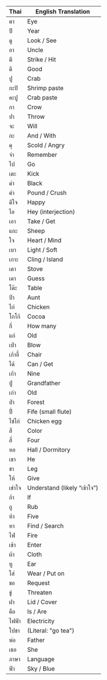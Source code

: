 | **Thai**  | **English Translation**           |
|-----------|-----------------------------------|
| ตา        | Eye                               |
| ปี        | Year                              |
| ดู        | Look / See                        |
| อา        | Uncle                             |
| ตี        | Strike / Hit                      |
| ดี        | Good                              |
| ปู        | Crab                              |
| กะปิ      | Shrimp paste                      |
| คะปู      | Crab paste                        |
| กา        | Crow                              |
| ปา        | Throw                             |
| จะ        | Will                              |
| กะ        | And / With                        |
| ดุ        | Scold / Angry                     |
| จำ        | Remember                          |
| ไป        | Go                                |
| เตะ       | Kick                              |
| ดำ        | Black                             |
| ตำ        | Pound / Crush                     |
| ดีใจ      | Happy                             |
| ไอ        | Hey (interjection)                |
| เอา       | Take / Get                        |
| แกะ       | Sheep                             |
| ใจ        | Heart / Mind                      |
| เบา       | Light / Soft                      |
| เกาะ      | Cling / Island                    |
| เตา       | Stove                             |
| เดา       | Guess                             |
| โต๊ะ      | Table                             |
| ป้า       | Aunt                              |
| ไก่       | Chicken                           |
| โกโก้     | Cocoa                             |
| กี่       | How many                          |
| แก่       | Old                               |
| เป่า      | Blow                              |
| เก้าอี้   | Chair                             |
| ได้       | Can / Get                         |
| เก้า      | Nine                              |
| ปู่       | Grandfather                       |
| เก่า      | Old                               |
| ป่า       | Forest                            |
| ปี่       | Fife (small flute)                |
| ไข่ไก่    | Chicken egg                       |
| สี       | Color                             |
| สี่       | Four                              |
| หอ       | Hall / Dormitory                  |
| เขา      | He                                |
| ขา       | Leg                               |
| ให้       | Give                              |
| เข่าใจ    | Understand (likely “เข้าใจ”)         |
| ถ้า       | If                                |
| ถู       | Rub                               |
| ห้า       | Five                              |
| หา       | Find / Search                     |
| ไฟ่      | Fire                              |
| เข้า      | Enter                             |
| ผ้า       | Cloth                             |
| หู       | Ear                               |
| ใส่      | Wear / Put on                     |
| ขอ       | Request                           |
| ขู่      | Threaten                          |
| ฝา       | Lid / Cover                       |
| คือ      | Is / Are                          |
| ไฟฟ้า    | Electricity                       |
| ใปชา     | (Literal: "go tea")               |
| พ่อ      | Father                            |
| เธอ      | She                               |
| ภาษา     | Language                          |
| ฟ้า      | Sky / Blue                        |
